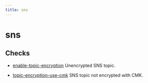 ```yaml
---
title: sns
---
```


# sns

## Checks


- [enable-topic-encryption](enable-topic-encryption) Unencrypted SNS topic.

- [topic-encryption-use-cmk](topic-encryption-use-cmk) SNS topic not encrypted with CMK.



